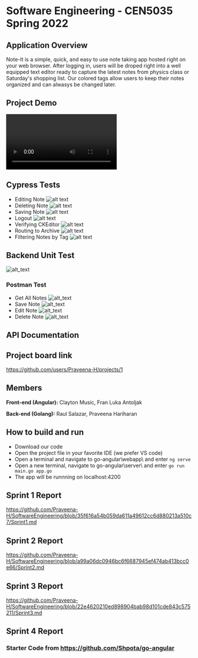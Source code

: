 # Software Engineering - CEN5035 Spring 2022

## Application Overview
Note-It is a simple, quick, and easy to use note taking app hosted right on your web browser. After logging in, users will be droped right into a well equipped text editor ready to capture the latest notes from physics class or Saturday's shopping list. Our colored tags allow users to keep their notes organized and can alwasys be changed later.

## Project Demo
![alt text](https://github.com/Praveena-H/SoftwareEngineering/blob/dev-sprint-4/Demos/sprint4.mov)

## Cypress Tests
- Editing Note
![alt text](https://github.com/Praveena-H/SoftwareEngineering/blob/dev-sprint-4/Demos/edit_test.gif "Edit test")
- Deleting Note
![alt text](https://github.com/Praveena-H/SoftwareEngineering/blob/dev-sprint-4/Demos/delete_test.gif "Delete test")
- Saving Note
![alt text](https://github.com/Praveena-H/SoftwareEngineering/blob/dev-sprint-4/Demos/save_test.gif "Save test")
- Logout
![alt text](https://github.com/Praveena-H/SoftwareEngineering/blob/dev-sprint-4/Demos/logout_test.gif "Logout test")
- Verifying CKEditor
![alt text](https://github.com/Praveena-H/SoftwareEngineering/blob/dev-sprint-4/Demos/editor_test.gif "Editor test")
- Routing to Archive
![alt text](https://github.com/Praveena-H/SoftwareEngineering/blob/dev-sprint-4/Demos/archive_test.gif "Archive test")
- Filtering Notes by Tag
![alt text](https://github.com/Praveena-H/SoftwareEngineering/blob/dev-sprint-4/Demos/filter_test.gif "Filter test")


## Backend Unit Test
![alt_text](https://github.com/Praveena-H/SoftwareEngineering/blob/dev-sprint-4/Demos/backend_unit_test.gif "Unit Testing")
### Postman Test
- Get All Notes
![alt_text](https://github.com/Praveena-H/SoftwareEngineering/blob/dev-sprint-4/Demos/GetAllNotes.png)
- Save Note
![alt_text](https://github.com/Praveena-H/SoftwareEngineering/blob/dev-sprint-4/Demos/SaveNote.png)
- Edit Note
![alt_text](https://github.com/Praveena-H/SoftwareEngineering/blob/dev-sprint-4/Demos/EditNote.png)
- Delete Note
![alt_text](https://github.com/Praveena-H/SoftwareEngineering/blob/dev-sprint-4/Demos/DeleteNote.png)

## API Documentation

## Project board link

https://github.com/users/Praveena-H/projects/1

## Members
**Front-end (Angular):**  Clayton Music, Fran Luka Antoljak

**Back-end (Golang):** Raul Salazar, Praveena Hariharan

## How to build and run
- Download our code
- Open the project file in your favorite IDE (we prefer VS code)
- Open a terminal and navigate to go-angular\webapp\ and enter
``` ng serve ```
- Open a new terminal, navigate to go-angular\server\ and enter
``` go run main.go app.go ```
- The app will be runnning on localhost:4200

## Sprint 1 Report

https://github.com/Praveena-H/SoftwareEngineering/blob/35f616a54b059da611a49612cc6d880213a510c7/Sprint1.md

## Sprint 2 Report

https://github.com/Praveena-H/SoftwareEngineering/blob/a99a06dc0946bc6f6687945ef474ab413bcc0e66/Sprint2.md

## Sprint 3 Report
https://github.com/Praveena-H/SoftwareEngineering/blob/22e4620210ed898904bab98d101cde843c575211/Sprint3.md

## Sprint 4 Report

### Starter Code from https://github.com/Shpota/go-angular
